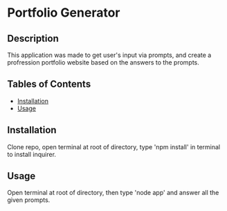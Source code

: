 # Portfolio Generator

## Description
This application was made to get user's input via prompts, and create a profression portfolio website based on the answers to the prompts.

## Tables of Contents
* [Installation](#installation)
* [Usage](#usage)

<a name="installation"/>

## Installation
Clone repo, open terminal at root of directory, type 'npm install' in terminal to install inquirer.


<a name="usage"/>

## Usage
Open terminal at root of directory, then type 'node app' and answer all the given prompts.
